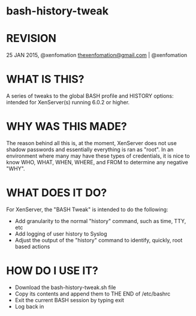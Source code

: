 # bash-history-tweak

# REVISION
25 JAN 2015, @xenfomation
thexenfomation@gmail.com | @xenfomation

# WHAT IS THIS?
A series of tweaks to the global BASH profile and HISTORY options: intended for XenServer(s) running 6.0.2 or higher.

# WHY WAS THIS MADE?
The reason behind all this is, at the moment, XenServer does not use shadow passwords and essentially everything is ran as "root".  In an environment where many may have these types of credentials, it is nice to know WHO, WHAT, WHEN, WHERE, and FROM to determine any negative "WHY".

# WHAT DOES IT DO?
For XenServer, the "BASH Tweak" is intended to do the following:
* Add granularity to the normal "history" command, such as time, TTY, etc
* Add logging of user history to Syslog
* Adjust the output of the "history" command to identify, quickly, root based actions

# HOW DO I USE IT?
* Download the bash-history-tweak.sh file
* Copy its contents and append them to THE END of /etc/bashrc
* Exit the current BASH session by typing exit
* Log back in


